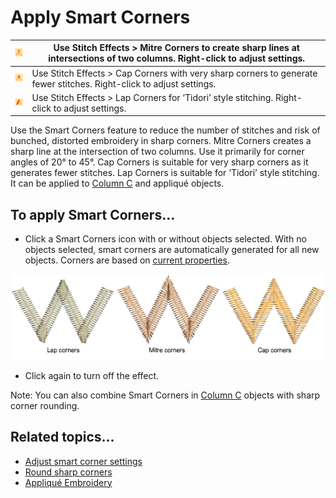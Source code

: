 # Apply Smart Corners

| ![MitreCorners.png](assets/MitreCorners.png) | Use Stitch Effects > Mitre Corners to create sharp lines at intersections of two columns. Right-click to adjust settings. |
| -------------------------------------------- | ------------------------------------------------------------------------------------------------------------------------- |
| ![CapCorners.png](assets/CapCorners.png)     | Use Stitch Effects > Cap Corners with very sharp corners to generate fewer stitches. Right-click to adjust settings.      |
| ![LapCorners.png](assets/LapCorners.png)     | Use Stitch Effects > Lap Corners for ‘Tidori’ style stitching. Right-click to adjust settings.                            |

Use the Smart Corners feature to reduce the number of stitches and risk of bunched, distorted embroidery in sharp corners. Mitre Corners creates a sharp line at the intersection of two columns. Use it primarily for corner angles of 20° to 45°. Cap Corners is suitable for very sharp corners as it generates fewer stitches. Lap Corners is suitable for ‘Tidori’ style stitching. It can be applied to [Column C](../../glossary/glossary) and appliqué objects.

## To apply Smart Corners...

- Click a Smart Corners icon with or without objects selected. With no objects selected, smart corners are automatically generated for all new objects. Corners are based on [current properties](../../glossary/glossary).

![quality00045.png](assets/quality00045.png)

- Click again to turn off the effect.

Note: You can also combine Smart Corners in [Column C](../../glossary/glossary) objects with sharp corner rounding.

## Related topics...

- [Adjust smart corner settings](Adjust_smart_corner_settings)
- [Round sharp corners](Round_sharp_corners)
- [Appliqué Embroidery](../../Applied/applique/Appliqué_Embroidery)
